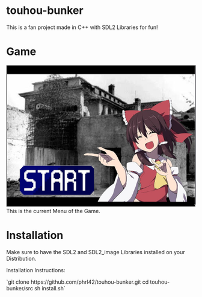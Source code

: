 # touhou-bunker
This is a fan project made in C++ with SDL2 Libraries for fun!

# Game
<img src="https://raw.githubusercontent.com/phrl42/touhou-bunker/main/src/img/-2-s.png">
This is the current Menu of the Game.

# Installation
<p>Make sure to have the SDL2 and SDL2_image Libraries installed on your Distribution. </p>
<p>Installation Instructions:</p>
`git clone https://github.com/phrl42/touhou-bunker.git
 cd touhou-bunker/src
 sh install.sh`
